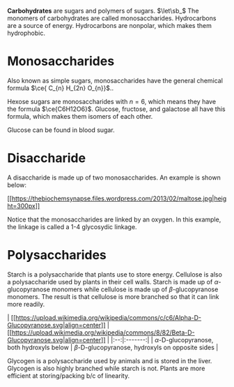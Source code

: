 **Carbohydrates** are sugars and polymers of sugars. $\let\sb_$ The monomers of carbohydrates are called monosaccharides. Hydrocarbons are a source of energy. Hydrocarbons are nonpolar, which makes them hydrophobic.

# Monosaccharides

Also known as simple sugars, monosaccharides have the general chemical formula $\ce{ C_{n} H_{2n} O_{n}}$..

Hexose sugars are monosaccharides with $n=6$, which means they have the formula $\ce{C6H12O6}$. Glucose, fructose, and galactose all have this formula, which makes them isomers of each other. 

Glucose can be found in blood sugar.

# Disaccharide

A disaccharide is made up of two monosaccharides. An example is shown below:

[[https://thebiochemsynapse.files.wordpress.com/2013/02/maltose.jpg|height=300px]]

Notice that the monosaccharides are linked by an oxygen. In this example, the linkage is called a 1-4 glycosydic linkage.

# Polysaccharides

Starch is a polysaccharide that plants use to store energy. Cellulose is also a polysaccharide used by plants in their cell walls. Starch is made up of $\alpha$-glucopyranose monomers while cellulose is made up of $\beta$-glucopyranose monomers. The result is that cellulose is more branched so that it can link more readily.


| [[https://upload.wikimedia.org/wikipedia/commons/c/c6/Alpha-D-Glucopyranose.svg|align=center]] | [[https://upload.wikimedia.org/wikipedia/commons/8/82/Beta-D-Glucopyranose.svg|align=center]] |
|:--:|:-------:|
| $\alpha$-D-glucopyranose, both hydroxyls below | $\beta$-D-glucopyranose, hydroxyls on opposite sides |


Glycogen is a polysaccharide used by animals and is stored in the liver. Glycogen is also highly branched while starch is not. Plants are more efficient at storing/packing b/c of linearity.